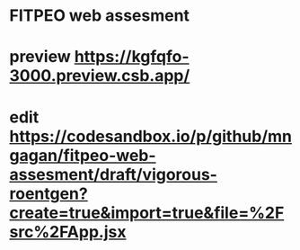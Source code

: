 # FITPEO web assesment

# preview https://kgfqfo-3000.preview.csb.app/

# edit https://codesandbox.io/p/github/mngagan/fitpeo-web-assesment/draft/vigorous-roentgen?create=true&import=true&file=%2Fsrc%2FApp.jsx
